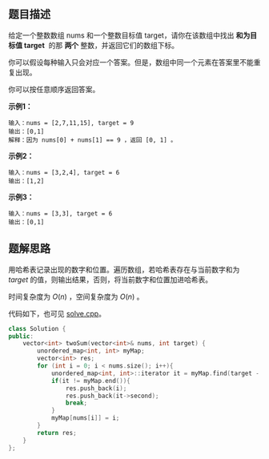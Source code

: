 ## 题目描述

给定一个整数数组 nums 和一个整数目标值 target，请你在该数组中找出 **和为目标值 target**  的那 **两个** 整数，并返回它们的数组下标。

你可以假设每种输入只会对应一个答案。但是，数组中同一个元素在答案里不能重复出现。

你可以按任意顺序返回答案。

**示例1：**

```
输入：nums = [2,7,11,15], target = 9
输出：[0,1]
解释：因为 nums[0] + nums[1] == 9 ，返回 [0, 1] 。
```

**示例2：**

```
输入：nums = [3,2,4], target = 6
输出：[1,2]
```

**示例3：**

```
输入：nums = [3,3], target = 6
输出：[0,1]
```

## 题解思路

用哈希表记录出现的数字和位置。遍历数组，若哈希表存在与当前数字和为 $target$ 的值，则输出结果，否则，将当前数字和位置加进哈希表。

时间复杂度为 $O(n)$ ，空间复杂度为 $O(n)$ 。

代码如下，也可见 [solve.cpp](./solve.cpp)。

```c++
class Solution {
public:
    vector<int> twoSum(vector<int>& nums, int target) {
        unordered_map<int, int> myMap;
        vector<int> res;
        for (int i = 0; i < nums.size(); i++){
            unordered_map<int, int>::iterator it = myMap.find(target - nums[i]);
            if(it != myMap.end()){
                res.push_back(i);
                res.push_back(it->second);
                break;
            }
            myMap[nums[i]] = i;
        }
        return res;
    }
};

```
